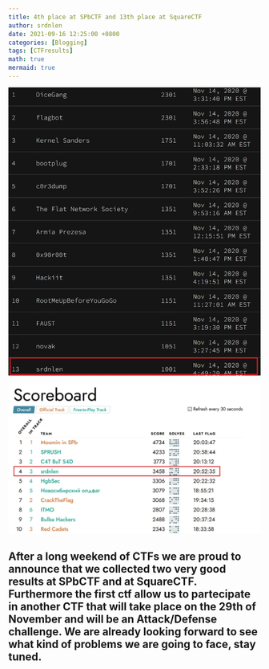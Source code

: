 ```yaml
---
title: 4th place at SPbCTF and 13th place at SquareCTF
author: srdnlen
date: 2021-09-16 12:25:00 +0800
categories: [Blogging]
tags: [CTFresults]
math: true
mermaid: true
---
```

![SquareCTF 2021 scoreboard](/postsimg/SquareCTF21score.jpg)

![SPbCTF quals 2021 scoreboard](/postsimg/SPbCTFQualscore.jpg)

After a long weekend of CTFs we are proud to announce that we collected two very good results at SPbCTF and at SquareCTF. Furthermore the first ctf allow us to partecipate in another CTF that will take place on the 29th of November and will be an Attack/Defense challenge. We are already looking forward to see what kind of problems we are going to face, stay tuned.
---
